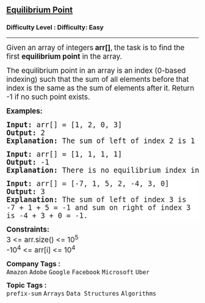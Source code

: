 <h2><a href="https://www.geeksforgeeks.org/problems/equilibrium-point-1587115620/1?page=1&category=Arrays,Strings&sortBy=submissions">Equilibrium Point</a></h2><h3>Difficulty Level : Difficulty: Easy</h3><hr><div class="problems_problem_content__Xm_eO"><p><span style="font-size: 14pt;">Given an array of integers<strong> arr[]</strong>,<strong> </strong>the task is to find the first <strong>equilibrium point</strong>&nbsp;in the array.</span></p>
<p><span style="font-size: 14pt;">The equilibrium point in an array is an index (0-based indexing) such that the sum of all elements before<strong>&nbsp;</strong>that index is the&nbsp;same&nbsp;as the&nbsp;sum<strong>&nbsp;</strong>of elements&nbsp;after<strong>&nbsp;</strong>it.&nbsp;</span><span style="font-size: 14pt;">Return -1 if no such point exists.&nbsp;</span></p>
<p><span style="font-size: 14pt;"><strong>Examples:</strong></span></p>
<pre><span style="font-size: 14pt;"><strong>Input: </strong>arr[] = [1, 2, 0, 3]<br><strong>Output: </strong>2<strong> 
Explanation: </strong></span><span style="font-size: 18.6667px;">The sum of left of index 2 is 1 + 2 = 3 and sum on right of index 2 is 3.</span></pre>
<pre><span style="font-size: 14pt;"><strong>Input: </strong>arr[] = [1, 1, 1, 1]<br><strong>Output: </strong>-1<strong>
Explanation: </strong>There is no equilibrium index in the array.<br></span></pre>
<pre style="text-wrap: wrap; color: #222222; background-color: #ffffff;"><span style="font-size: 14pt;"><strong>Input: </strong>arr[] = [-7, 1, 5, 2, -4, 3, 0]</span><span style="color: #222222;"><span style="text-wrap-mode: wrap;"><br></span></span><span style="font-size: 14pt;"><strong>Output: </strong>3<strong>
Explanation: </strong></span><span style="color: #222222;"><span style="font-size: 18.6667px; text-wrap-mode: wrap;">The sum of left of index 3 is -7 + 1 + 5 = -1 and sum on right of index 3 is -4 + 3 + 0 = -1.</span></span></pre>
<p><span style="font-size: 14pt;"><strong>Constraints:</strong><br>3 &lt;= arr.size() &lt;= 10<sup>5</sup><br><span style="font-size: 18.6667px;">-10</span><sup>4</sup> &lt;= arr[i] &lt;= 10<sup>4</sup></span></p></div><p><span style=font-size:18px><strong>Company Tags : </strong><br><code>Amazon</code>&nbsp;<code>Adobe</code>&nbsp;<code>Google</code>&nbsp;<code>Facebook</code>&nbsp;<code>Microsoft</code>&nbsp;<code>Uber</code>&nbsp;<br><p><span style=font-size:18px><strong>Topic Tags : </strong><br><code>prefix-sum</code>&nbsp;<code>Arrays</code>&nbsp;<code>Data Structures</code>&nbsp;<code>Algorithms</code>&nbsp;